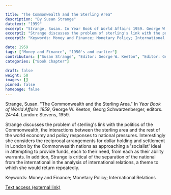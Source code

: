 ```yaml
---

title: "The Commonwealth and the Sterling Area"
description: "By Susan Strange"
datetext: "1959"
excerpt: "Strange, Susan. In Year Book of World Affairs 1959. George W. Keeton, Georg Schwarzenberger, editors. 24-44. London: Stevens, 1959."
excerpt2: "Strange discusses the problem of sterling's link with the politics of the Commonwealth, the interactions between the sterling area and the rest of the world economy and policy responses to national pressures. Interestingly she considers the reciprocal arrangements for dollar holding and settlement in London by the Commonwealth nations as approaching a 'socialist' ideal in attempting to provide funds, each to their need, from each as their ability warrants. In addition, Strange is critical of the separation of the national from the international in the analysis of international relations, a theme to which she would return repeatedly."
excerpt3: "Keywords: Money and Finance; Monetary Policy; International Relations"

date: 1959
tags: ["Money and Finance", "1950's and earlier"]
contributors: ["Susan Strange", "Editor: George W. Keeton", "Editor: Georg Schwarzenberger"]
categories: ["Book Chapter"]

draft: false
weight: 50
images: []
pinned: false
homepage: false
---
```


Strange, Susan. "The Commonwealth and the Sterling Area." In *Year Book of World Affairs 1959*, George W. Keeton, Georg Schwarzenberger, editors. 24-44. London: Stevens, 1959.

Strange discusses the problem of sterling's link with the politics of the Commonwealth, the interactions between the sterling area and the rest of the world economy and policy responses to national pressures. Interestingly she considers the reciprocal arrangements for dollar holding and settlement in London by the Commonwealth nations as approaching a 'socialist' ideal in attempting to provide funds, each to their need, from each as their ability warrants. In addition, Strange is critical of the separation of the national from the international in the analysis of international relations, a theme to which she would return repeatedly.

Keywords: Money and Finance; Monetary Policy; International Relations

[Text access (external link)](https://www.worldcat.org/title/867379764)
